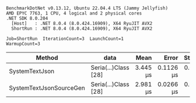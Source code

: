 ```

BenchmarkDotNet v0.13.12, Ubuntu 22.04.4 LTS (Jammy Jellyfish)
AMD EPYC 7763, 1 CPU, 4 logical and 2 physical cores
.NET SDK 8.0.204
  [Host]   : .NET 8.0.4 (8.0.424.16909), X64 RyuJIT AVX2
  ShortRun : .NET 8.0.4 (8.0.424.16909), X64 RyuJIT AVX2

Job=ShortRun  IterationCount=3  LaunchCount=1  
WarmupCount=3  

```
| Method                  | data                 | Mean     | Error     | StdDev    | Min      | Max      | Gen0   | Allocated |
|------------------------ |--------------------- |---------:|----------:|----------:|---------:|---------:|-------:|----------:|
| SystemTextJson          | Seria(...)Class [28] | 3.445 μs | 0.1126 μs | 0.0062 μs | 3.442 μs | 3.453 μs | 0.0229 |   2.07 KB |
| SystemTextJsonSourceGen | Seria(...)Class [28] | 2.981 μs | 0.0266 μs | 0.0015 μs | 2.980 μs | 2.982 μs | 0.0267 |    2.2 KB |
